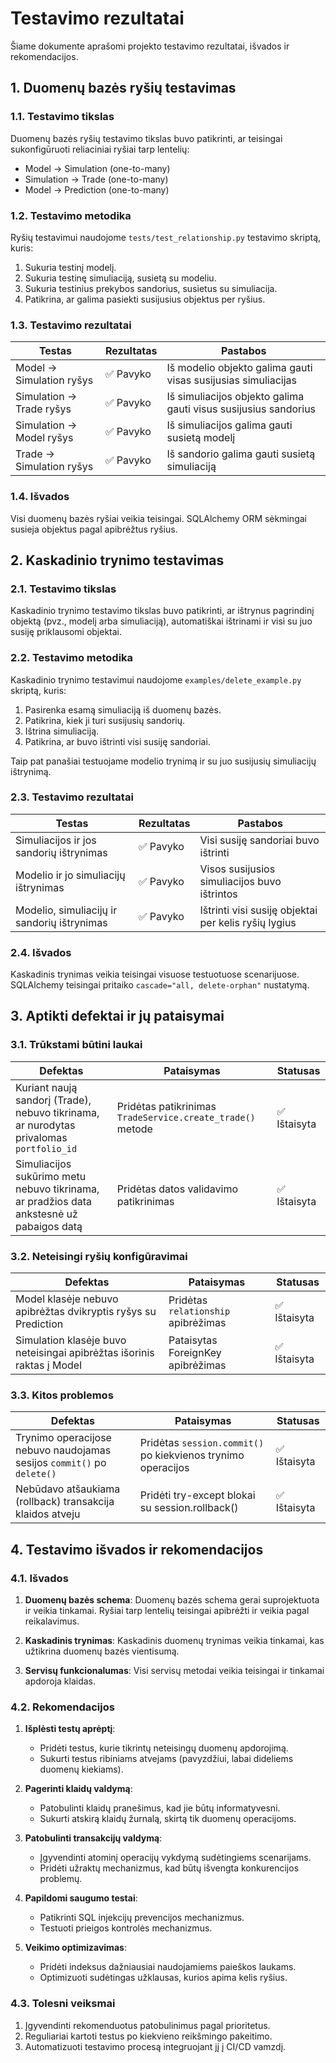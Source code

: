 # Testavimo rezultatai

Šiame dokumente aprašomi projekto testavimo rezultatai, išvados ir rekomendacijos.

## 1. Duomenų bazės ryšių testavimas

### 1.1. Testavimo tikslas

Duomenų bazės ryšių testavimo tikslas buvo patikrinti, ar teisingai sukonfigūruoti reliaciniai ryšiai tarp lentelių:

- Model -> Simulation (one-to-many)
- Simulation -> Trade (one-to-many)
- Model -> Prediction (one-to-many)

### 1.2. Testavimo metodika

Ryšių testavimui naudojome `tests/test_relationship.py` testavimo skriptą, kuris:

1. Sukuria testinį modelį.
2. Sukuria testinę simuliaciją, susietą su modeliu.
3. Sukuria testinius prekybos sandorius, susietus su simuliacija.
4. Patikrina, ar galima pasiekti susijusius objektus per ryšius.

### 1.3. Testavimo rezultatai

| Testas                    | Rezultatas | Pastabos                                                        |
| ------------------------- | ---------- | --------------------------------------------------------------- |
| Model -> Simulation ryšys | ✅ Pavyko  | Iš modelio objekto galima gauti visas susijusias simuliacijas   |
| Simulation -> Trade ryšys | ✅ Pavyko  | Iš simuliacijos objekto galima gauti visus susijusius sandorius |
| Simulation -> Model ryšys | ✅ Pavyko  | Iš simuliacijos galima gauti susietą modelį                     |
| Trade -> Simulation ryšys | ✅ Pavyko  | Iš sandorio galima gauti susietą simuliaciją                    |

### 1.4. Išvados

Visi duomenų bazės ryšiai veikia teisingai. SQLAlchemy ORM sėkmingai susieja objektus pagal apibrėžtus ryšius.

## 2. Kaskadinio trynimo testavimas

### 2.1. Testavimo tikslas

Kaskadinio trynimo testavimo tikslas buvo patikrinti, ar ištrynus pagrindinį objektą (pvz., modelį arba simuliaciją), automatiškai ištrinami ir visi su juo susiję priklausomi objektai.

### 2.2. Testavimo metodika

Kaskadinio trynimo testavimui naudojome `examples/delete_example.py` skriptą, kuris:

1. Pasirenka esamą simuliaciją iš duomenų bazės.
2. Patikrina, kiek ji turi susijusių sandorių.
3. Ištrina simuliaciją.
4. Patikrina, ar buvo ištrinti visi susiję sandoriai.

Taip pat panašiai testuojame modelio trynimą ir su juo susijusių simuliacijų ištrynimą.

### 2.3. Testavimo rezultatai

| Testas                                      | Rezultatas | Pastabos                                             |
| ------------------------------------------- | ---------- | ---------------------------------------------------- |
| Simuliacijos ir jos sandorių ištrynimas     | ✅ Pavyko  | Visi susiję sandoriai buvo ištrinti                  |
| Modelio ir jo simuliacijų ištrynimas        | ✅ Pavyko  | Visos susijusios simuliacijos buvo ištrintos         |
| Modelio, simuliacijų ir sandorių ištrynimas | ✅ Pavyko  | Ištrinti visi susiję objektai per kelis ryšių lygius |

### 2.4. Išvados

Kaskadinis trynimas veikia teisingai visuose testuotuose scenarijuose. SQLAlchemy teisingai pritaiko `cascade="all, delete-orphan"` nustatymą.

## 3. Aptikti defektai ir jų pataisymai

### 3.1. Trūkstami būtini laukai

| Defektas                                                                                 | Pataisymas                                                 | Statusas     |
| ---------------------------------------------------------------------------------------- | ---------------------------------------------------------- | ------------ |
| Kuriant naują sandorį (Trade), nebuvo tikrinama, ar nurodytas privalomas `portfolio_id`  | Pridėtas patikrinimas `TradeService.create_trade()` metode | ✅ Ištaisyta |
| Simuliacijos sukūrimo metu nebuvo tikrinama, ar pradžios data ankstesnė už pabaigos datą | Pridėtas datos validavimo patikrinimas                     | ✅ Ištaisyta |

### 3.2. Neteisingi ryšių konfigūravimai

| Defektas                                                               | Pataisymas                          | Statusas     |
| ---------------------------------------------------------------------- | ----------------------------------- | ------------ |
| Model klasėje nebuvo apibrėžtas dvikryptis ryšys su Prediction         | Pridėtas `relationship` apibrėžimas | ✅ Ištaisyta |
| Simulation klasėje buvo neteisingai apibrėžtas išorinis raktas į Model | Pataisytas ForeignKey apibrėžimas   | ✅ Ištaisyta |

### 3.3. Kitos problemos

| Defektas                                                               | Pataisymas                                                   | Statusas     |
| ---------------------------------------------------------------------- | ------------------------------------------------------------ | ------------ |
| Trynimo operacijose nebuvo naudojamas sesijos `commit()` po `delete()` | Pridėtas `session.commit()` po kiekvienos trynimo operacijos | ✅ Ištaisyta |
| Nebūdavo atšaukiama (rollback) transakcija klaidos atveju              | Pridėti try-except blokai su session.rollback()              | ✅ Ištaisyta |

## 4. Testavimo išvados ir rekomendacijos

### 4.1. Išvados

1. **Duomenų bazės schema**: Duomenų bazės schema gerai suprojektuota ir veikia tinkamai. Ryšiai tarp lentelių teisingai apibrėžti ir veikia pagal reikalavimus.

2. **Kaskadinis trynimas**: Kaskadinis duomenų trynimas veikia tinkamai, kas užtikrina duomenų bazės vientisumą.

3. **Servisų funkcionalumas**: Visi servisų metodai veikia teisingai ir tinkamai apdoroja klaidas.

### 4.2. Rekomendacijos

1. **Išplėsti testų aprėptį**:

   - Pridėti testus, kurie tikrintų neteisingų duomenų apdorojimą.
   - Sukurti testus ribiniams atvejams (pavyzdžiui, labai dideliems duomenų kiekiams).

2. **Pagerinti klaidų valdymą**:

   - Patobulinti klaidų pranešimus, kad jie būtų informatyvesni.
   - Sukurti atskirą klaidų žurnalą, skirtą tik duomenų operacijoms.

3. **Patobulinti transakcijų valdymą**:

   - Įgyvendinti atominį operacijų vykdymą sudėtingiems scenarijams.
   - Pridėti užraktų mechanizmus, kad būtų išvengta konkurencijos problemų.

4. **Papildomi saugumo testai**:

   - Patikrinti SQL injekcijų prevencijos mechanizmus.
   - Testuoti prieigos kontrolės mechanizmus.

5. **Veikimo optimizavimas**:
   - Pridėti indeksus dažniausiai naudojamiems paieškos laukams.
   - Optimizuoti sudėtingas užklausas, kurios apima kelis ryšius.

### 4.3. Tolesni veiksmai

1. Įgyvendinti rekomenduotus patobulinimus pagal prioritetus.
2. Reguliariai kartoti testus po kiekvieno reikšmingo pakeitimo.
3. Automatizuoti testavimo procesą integruojant jį į CI/CD vamzdį.
